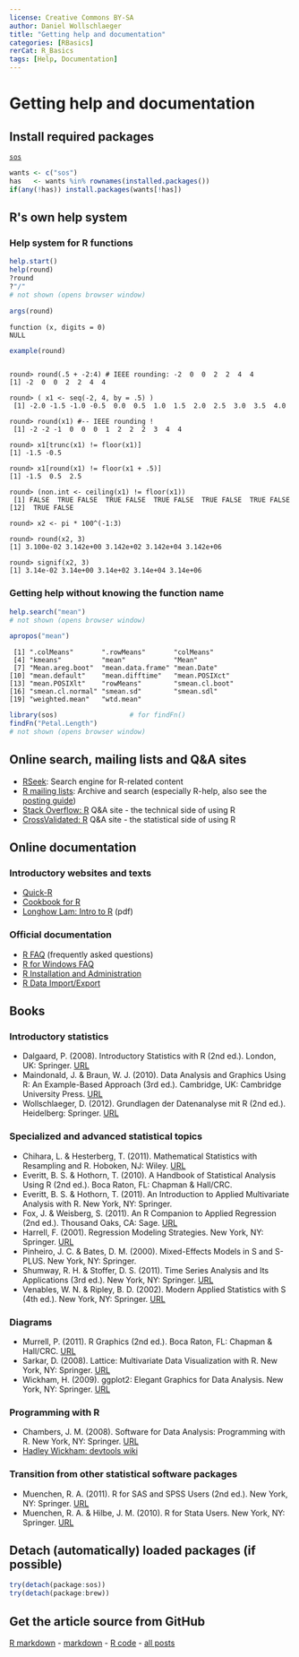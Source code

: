 ```yaml
---
license: Creative Commons BY-SA
author: Daniel Wollschlaeger
title: "Getting help and documentation"
categories: [RBasics]
rerCat: R_Basics
tags: [Help, Documentation]
---
```


Getting help and documentation
=========================

Install required packages
-------------------------

[`sos`](http://cran.r-project.org/package=sos)


```r
wants <- c("sos")
has   <- wants %in% rownames(installed.packages())
if(any(!has)) install.packages(wants[!has])
```


R's own help system
-------------------------

### Help system for R functions


```r
help.start()
help(round)
?round
?"/"
# not shown (opens browser window)
```



```r
args(round)
```

```
function (x, digits = 0) 
NULL
```

```r
example(round)
```

```

round> round(.5 + -2:4) # IEEE rounding: -2  0  0  2  2  4  4
[1] -2  0  0  2  2  4  4

round> ( x1 <- seq(-2, 4, by = .5) )
 [1] -2.0 -1.5 -1.0 -0.5  0.0  0.5  1.0  1.5  2.0  2.5  3.0  3.5  4.0

round> round(x1) #-- IEEE rounding !
 [1] -2 -2 -1  0  0  0  1  2  2  2  3  4  4

round> x1[trunc(x1) != floor(x1)]
[1] -1.5 -0.5

round> x1[round(x1) != floor(x1 + .5)]
[1] -1.5  0.5  2.5

round> (non.int <- ceiling(x1) != floor(x1))
 [1] FALSE  TRUE FALSE  TRUE FALSE  TRUE FALSE  TRUE FALSE  TRUE FALSE
[12]  TRUE FALSE

round> x2 <- pi * 100^(-1:3)

round> round(x2, 3)
[1] 3.100e-02 3.142e+00 3.142e+02 3.142e+04 3.142e+06

round> signif(x2, 3)
[1] 3.14e-02 3.14e+00 3.14e+02 3.14e+04 3.14e+06
```


### Getting help without knowing the function name


```r
help.search("mean")
# not shown (opens browser window)
```



```r
apropos("mean")
```

```
 [1] ".colMeans"       ".rowMeans"       "colMeans"       
 [4] "kmeans"          "mean"            "Mean"           
 [7] "Mean.areg.boot"  "mean.data.frame" "mean.Date"      
[10] "mean.default"    "mean.difftime"   "mean.POSIXct"   
[13] "mean.POSIXlt"    "rowMeans"        "smean.cl.boot"  
[16] "smean.cl.normal" "smean.sd"        "smean.sdl"      
[19] "weighted.mean"   "wtd.mean"       
```



```r
library(sos)                  # for findFn()
findFn("Petal.Length")
# not shown (opens browser window)
```


Online search, mailing lists and Q&A sites
-------------------------

 * [RSeek](http://www.rseek.org/): Search engine for R-related content
 * [R mailing lists](http://tolstoy.newcastle.edu.au/R/): Archive and search (especially R-help, also see the [posting guide](http://www.r-project.org/posting-guide.html))
 * [Stack Overflow: R](http://stackoverflow.com/tags/R) Q&A site - the technical side of using R
 * [CrossValidated: R](http://stats.stackexchange.com/tags/R) Q&A site - the statistical side of using R

Online documentation
-------------------------

### Introductory websites and texts

 * [Quick-R](http://www.statmethods.net/)
 * [Cookbook for R](http://www.cookbook-r.com/)
 * [Longhow Lam: Intro to R](http://www.splusbook.com/RIntro/RCourse.pdf) (pdf)

### Official documentation

 * [R FAQ](http://cran.at.r-project.org/doc/FAQ/R-FAQ.html) (frequently asked questions)
 * [R for Windows FAQ](http://cran.at.r-project.org/bin/windows/base/rw-FAQ.html)
 * [R Installation and Administration](http://cran.at.r-project.org/doc/manuals/R-admin.html)
 * [R Data Import/Export](http://cran.at.r-project.org/doc/manuals/R-data.html)

Books
-------------------------

### Introductory statistics

 * Dalgaard, P. (2008). Introductory Statistics with R (2nd ed.). London, UK: Springer. [URL](http://www.biostat.ku.dk/~pd/ISwR.html)
 * Maindonald, J. & Braun, W. J. (2010). Data Analysis and Graphics Using R: An Example-Based Approach (3rd ed.). Cambridge, UK: Cambridge University Press. [URL](http://maths.anu.edu.au/~johnm/r-book/daagur3.html)
 * Wollschlaeger, D. (2012). Grundlagen der Datenanalyse mit R (2nd ed.). Heidelberg: Springer. [URL](http://www.uni-kiel.de/psychologie/dwoll/r/)
 
### Specialized and advanced statistical topics

 * Chihara, L. & Hesterberg, T. (2011). Mathematical Statistics with Resampling and R. Hoboken, NJ: Wiley. [URL](https://sites.google.com/site/chiharahesterberg/)
 * Everitt, B. S. & Hothorn, T. (2010). A Handbook of Statistical Analysis Using R (2nd ed.). Boca Raton, FL: Chapman & Hall/CRC.
 * Everitt, B. S. & Hothorn, T. (2011). An Introduction to Applied Multivariate Analysis with R. New York, NY: Springer.
 * Fox, J. & Weisberg, S. (2011). An R Companion to Applied Regression (2nd ed.). Thousand Oaks, CA: Sage. [URL](http://socserv.socsci.mcmaster.ca/jfox/Books/Companion/)
 * Harrell, F. (2001). Regression Modeling Strategies. New York, NY: Springer. [URL](http://biostat.mc.vanderbilt.edu/wiki/Main/RmS)
 * Pinheiro, J. C. & Bates, D. M. (2000). Mixed-Effects Models in S and S-PLUS. New York, NY: Springer.
 * Shumway, R. H. & Stoffer, D. S. (2011). Time Series Analysis and Its Applications (3rd ed.). New York, NY: Springer. [URL](http://www.stat.pitt.edu/stoffer/tsa3/)
 * Venables, W. N. & Ripley, B. D. (2002). Modern Applied Statistics with S (4th ed.). New York, NY: Springer. [URL](http://www.stats.ox.ac.uk/pub/MASS4/)

### Diagrams

 * Murrell, P. (2011). R Graphics (2nd ed.). Boca Raton, FL: Chapman & Hall/CRC. [URL](http://www.stat.auckland.ac.nz/~paul/RG2e/)
 * Sarkar, D. (2008). Lattice: Multivariate Data Visualization with R. New York, NY: Springer. [URL](http://lmdvr.r-forge.r-project.org/)
 * Wickham, H. (2009). ggplot2: Elegant Graphics for Data Analysis. New York, NY: Springer. [URL](http://had.co.nz/ggplot2/book/)

### Programming with R

 * Chambers, J. M. (2008). Software for Data Analysis: Programming with R. New York, NY: Springer. [URL](http://stat.stanford.edu/~jmc4/Rbook/)
 * [Hadley Wickham: devtools wiki](https://github.com/hadley/devtools/wiki)
 
### Transition from other statistical software packages

 * Muenchen, R. A. (2011). R for SAS and SPSS Users (2nd ed.). New York, NY: Springer. [URL](http://r4stats.com/)
 * Muenchen, R. A. & Hilbe, J. M. (2010). R for Stata Users. New York, NY: Springer. [URL](http://r4stats.com/)


Detach (automatically) loaded packages (if possible)
-------------------------


```r
try(detach(package:sos))
try(detach(package:brew))
```


Get the article source from GitHub
----------------------------------------------

[R markdown](https://github.com/dwoll/RExRepos/raw/master/Rmd/helpDocs.Rmd) - [markdown](https://github.com/dwoll/RExRepos/raw/master/md/helpDocs.md) - [R code](https://github.com/dwoll/RExRepos/raw/master/R/helpDocs.R) - [all posts](https://github.com/dwoll/RExRepos/)
